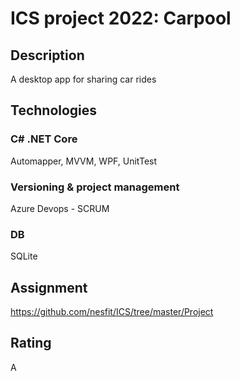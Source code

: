 # ICS project 2022: Carpool

## Description
A desktop app for sharing car rides

## Technologies
### C# .NET Core 
Automapper, MVVM, WPF, UnitTest

### Versioning & project management
Azure Devops - SCRUM

### DB 
SQLite

## Assignment
https://github.com/nesfit/ICS/tree/master/Project

## Rating
A
